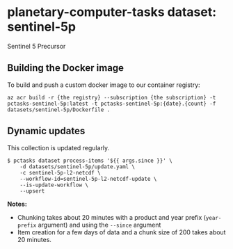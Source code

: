 # planetary-computer-tasks dataset: sentinel-5p

Sentinel 5 Precursor

## Building the Docker image

To build and push a custom docker image to our container registry:

```shell
az acr build -r {the registry} --subscription {the subscription} -t pctasks-sentinel-5p:latest -t pctasks-sentinel-5p:{date}.{count} -f datasets/sentinel-5p/Dockerfile .
```

## Dynamic updates

This collection is updated regularly.

```console
$ pctasks dataset process-items '${{ args.since }}' \
    -d datasets/sentinel-5p/update.yaml \
    -c sentinel-5p-l2-netcdf \
    --workflow-id=sentinel-5p-l2-netcdf-update \
    --is-update-workflow \
    --upsert
```

**Notes:**

- Chunking takes about 20 minutes with a product and year prefix (`year-prefix` argument) and using the `--since` argument
- Item creation for a few days of data and a chunk size of 200 takes about 20 minutes.
